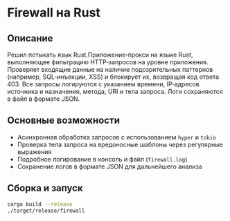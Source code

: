 # Firewall на Rust
## Описание
Решил потыкать язык Rust.Приложение‑прокси на языке Rust, выполняющее фильтрацию HTTP‑запросов на уровне приложения. Проверяет входящие данные на наличие подозрительных паттернов (например, SQL‑инъекции, XSS) и блокирует их, возвращая код ответа 403. Все запросы логируются с указанием времени, IP‑адресов источника и назначения, метода, URI и тела запроса. Логи сохраняются в файл в формате JSON.

## Основные возможности
- Асинхронная обработка запросов с использованием `hyper` и `tokio`
- Проверка тела запроса на вредоносные шаблоны через регулярные выражения
- Подробное логирование в консоль и файл (`firewall.log`)
- Сохранение логов в формате JSON для дальнейшего анализа

## Сборка и запуск
```bash
cargo build --release
./target/release/firewall